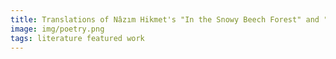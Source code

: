 ```yaml
---
title: Translations of Nâzım Hikmet's "In the Snowy Beech Forest" and "On Living" to be published in the Poetry Magazine
image: img/poetry.png
tags: literature featured work 
---
```


